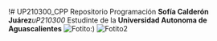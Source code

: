 !# UP210300_CPP
Repositorio Programación
**Sofía Calderón Juárez**_uP210300_
Estudinte de la **Universidad Autonoma de Aguascalientes**
![Fotito:)](https://github.com/UP210300/UP210300_CPP/blob/main/Im%C3%A1genes/Los_amantes.jpeg)
![Fotito2](/Imágenes/Los_amantes_2.jpeg)
